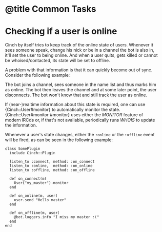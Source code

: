 # @title Common Tasks

# Checking if a user is online

Cinch by itself tries to keep track of the online state of users.
Whenever it sees someone speak, change his nick or be in a channel the
bot is also in, it'll set the user to being online. And when a user
quits, gets killed or cannot be whoised/contacted, its state will be
set to offline.

A problem with that information is that it can quickly become out of
sync. Consider the following example:

The bot joins a channel, sees someone in the name list and thus marks
him as online. The bot then leaves the channel and at some later
point, the user disconnects. The bot won't know that and still track
the user as online.

If (near-)realtime information about this state is required, one can
use {Cinch::User#monitor} to automatically monitor the state.
{Cinch::User#monitor #monitor} uses either the _MONITOR_ feature of modern IRCds or, if
that's not available, periodically runs _WHOIS_ to update the
information.

Whenever a user's state changes, either the `:online` or the
`:offline` event will be fired, as can be seen in the following
example:

    class SomePlugin
      include Cinch::Plugin

      listen_to :connect, method: :on_connect
      listen_to :online,  method: :on_online
      listen_to :offline, method: :on_offline

      def on_connect(m)
        User("my_master").monitor
      end

      def on_online(m, user)
        user.send "Hello master"
      end

      def on_offline(m, user)
        @bot.loggers.info "I miss my master :("
      end
    end
